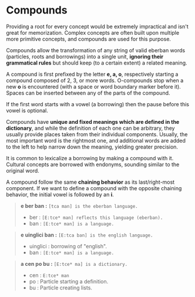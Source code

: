# Compounds

Providing a root for every concept would be extremely impractical and isn't
great for memorization. Complex concepts are often built upon multiple more
primitive concepts, and compounds are used for this purpose.

Compounds allow the transformation of any string of valid eberban words
(particles, roots and borrowings) into a single unit, __ignoring their
grammatical rules__ but should keep (to a certain extent) a related meaning.

A compound is first prefixed by the letter __e, a, o__, respectively starting a
compound composed of 2, 3, or more words. O-compounds stop when a new __o__ is
encountered (with a space or word boundary marker before it). Spaces can be
inserted between any of the parts of the compound.

If the first word starts with a vowel (a borrowing) then the pause before this
vowel is optional.

Compounds have __unique and fixed meanings which are defined in the dictionary__,
and while the definition of each one can be arbitrary, they usually provide
places taken from their individual components. Usually, the most important word
is the rightmost one, and additional words are added to the left to help narrow
down the meaning, yielding greater precision.

It is common to lexicalize a borrowing by making a compound with it. Cultural
concepts are borrowed with endonyms, sounding similar to the original word.

A compound follow the same __chaining behavior__ as its last/right-most
component. If we want to define a compound with the opposite chaining behavior,
the initial vowel is followed by an __i__.

> __e ber ban :__ `[tca man] is the eberban language.`
> 
> - ber : `[E:tce* man] reflects this language (eberban).`
> - ban : `[E:tce* man] is a language.`

> __e uinglici ban :__ `[E:tca ban] is the english language.`
> 
> - uinglici : borrowing of "english".
> - ban : `[E:tce* man] is a language.`

> __a cen po bu :__ `[E:tce* ma] is a dictionary.`
>
> - cen : `E:tce* man`
> - po : Particle starting a definition.
> - bu : Particle creating lists.
